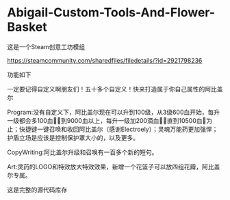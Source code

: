 # Abigail-Custom-Tools-And-Flower-Basket

这是一个Steam创意工坊模组

https://steamcommunity.com/sharedfiles/filedetails/?id=2921798236

功能如下

一定要记得自定义啊朋友们！五十多个自定义！快来打造属于你自己属性的阿比盖尔

Program:没有自定义下，阿比盖尔现在可以升到100级，从3级600血开始，每升一级都会多100血󰀍；到9000血以上，每升一级加200滴血󰀍，直到10500血󰀍为止；快捷键一键召唤和收回阿比盖尔（感谢Electroely）；灵魂万能药更加强悍；护盾立场是应该是控制保护罩大小的，以及更多。

CopyWriting:阿比盖尔升级和召唤有一百多个新的短句。

Art:灵药的LOGO和特效放大特效效果，新增一个花篮子可以放四组花瓣，阿比盖尔专属。

这是完整的源代码库存
